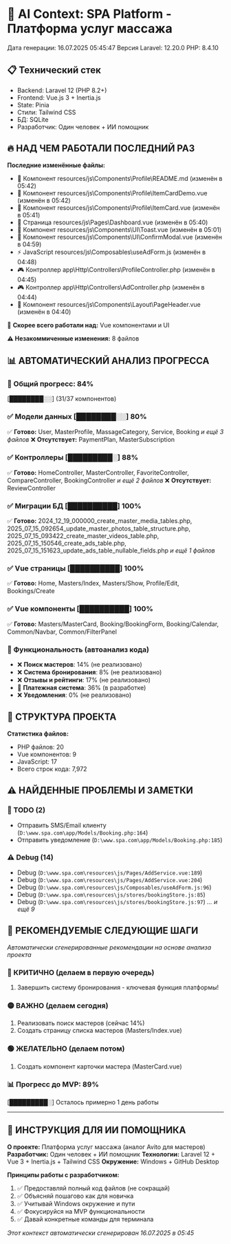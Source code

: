 # 🤖 AI Context: SPA Platform - Платформа услуг массажа
Дата генерации: 16.07.2025 05:45:47
Версия Laravel: 12.20.0
PHP: 8.4.10

## 📋 Технический стек
- Backend: Laravel 12 (PHP 8.2+)
- Frontend: Vue.js 3 + Inertia.js
- State: Pinia
- Стили: Tailwind CSS
- БД: SQLite
- Разработчик: Один человек + ИИ помощник

## 🔥 НАД ЧЕМ РАБОТАЛИ ПОСЛЕДНИЙ РАЗ
**Последние изменённые файлы:**
- 🧩 Компонент resources/js\Components\Profile\README.md (изменён в 05:42)
- 🧩 Компонент resources/js\Components\Profile\ItemCardDemo.vue (изменён в 05:42)
- 🧩 Компонент resources/js\Components\Profile\ItemCard.vue (изменён в 05:41)
- 📄 Страница resources/js\Pages\Dashboard.vue (изменён в 05:40)
- 🧩 Компонент resources/js\Components\UI\Toast.vue (изменён в 05:01)
- 🧩 Компонент resources/js\Components\UI\ConfirmModal.vue (изменён в 04:59)
- ⚡ JavaScript resources/js\Composables\useAdForm.js (изменён в 04:48)
- 🎮 Контроллер app\Http\Controllers\ProfileController.php (изменён в 04:45)
- 🎮 Контроллер app\Http\Controllers\AdController.php (изменён в 04:44)
- 🧩 Компонент resources/js\Components\Layout\PageHeader.vue (изменён в 04:40)

🎯 **Скорее всего работали над:** Vue компонентами и UI

**⚠️ Незакоммиченные изменения:** 8 файлов

## 📊 АВТОМАТИЧЕСКИЙ АНАЛИЗ ПРОГРЕССА
### 🎯 Общий прогресс: 84%
[████████░░] (31/37 компонентов)

### ✅ Модели данных [████████░░] 80%
✅ **Готово:** User, MasterProfile, MassageCategory, Service, Booking
   _и ещё 3 файлов_
❌ **Отсутствует:** PaymentPlan, MasterSubscription

### ✅ Контроллеры [█████████░] 88%
✅ **Готово:** HomeController, MasterController, FavoriteController, CompareController, BookingController
   _и ещё 2 файлов_
❌ **Отсутствует:** ReviewController

### ✅ Миграции БД [██████████] 100%
✅ **Готово:** 2024_12_19_000000_create_master_media_tables.php, 2025_07_15_092654_update_master_photos_table_structure.php, 2025_07_15_093422_create_master_videos_table.php, 2025_07_15_150546_create_ads_table.php, 2025_07_15_151623_update_ads_table_nullable_fields.php
   _и ещё 1 файлов_

### ✅ Vue страницы [██████████] 100%
✅ **Готово:** Home, Masters/Index, Masters/Show, Profile/Edit, Bookings/Create

### ✅ Vue компоненты [██████████] 100%
✅ **Готово:** Masters/MasterCard, Booking/BookingForm, Booking/Calendar, Common/Navbar, Common/FilterPanel

### 🔧 Функциональность (автоанализ кода)
- ❌ **Поиск мастеров**: 14% (не реализовано)
- ❌ **Система бронирования**: 8% (не реализовано)
- ❌ **Отзывы и рейтинги**: 17% (не реализовано)
- 🔄 **Платежная система**: 36% (в разработке)
- ❌ **Уведомления**: 0% (не реализовано)

## 📁 СТРУКТУРА ПРОЕКТА
**Статистика файлов:**
- PHP файлов: 20
- Vue компонентов: 9
- JavaScript: 17
- Всего строк кода: 7,972


## ⚠️ НАЙДЕННЫЕ ПРОБЛЕМЫ И ЗАМЕТКИ
### 📝 TODO (2)
- Отправить SMS/Email клиенту (`D:\www.spa.com\app/Models/Booking.php:164`)
- Отправить уведомление (`D:\www.spa.com\app/Models/Booking.php:185`)

### ⚠️ Debug (14)
- Debug (`D:\www.spa.com\resources\js/Pages/AddService.vue:189`)
- Debug (`D:\www.spa.com\resources\js/Pages/AddService.vue:204`)
- Debug (`D:\www.spa.com\resources\js/Composables/useAdForm.js:96`)
- Debug (`D:\www.spa.com\resources\js/stores/bookingStore.js:85`)
- Debug (`D:\www.spa.com\resources\js/stores/bookingStore.js:97`)
_... и ещё 9_


## 🚀 РЕКОМЕНДУЕМЫЕ СЛЕДУЮЩИЕ ШАГИ

*Автоматически сгенерированные рекомендации на основе анализа проекта*

### 🔴 КРИТИЧНО (делаем в первую очередь)
1. Завершить систему бронирования - ключевая функция платформы!

### 🟡 ВАЖНО (делаем сегодня)
1. Реализовать поиск мастеров (сейчас 14%)
2. Создать страницу списка мастеров (Masters/Index.vue)

### 🟢 ЖЕЛАТЕЛЬНО (делаем потом)
1. Создать компонент карточки мастера (MasterCard.vue)

### 📊 Прогресс до MVP: 89%
[█████████░] Осталось примерно 1 день работы

---

## 📌 ИНСТРУКЦИЯ ДЛЯ ИИ ПОМОЩНИКА

**О проекте:** Платформа услуг массажа (аналог Avito для мастеров)
**Разработчик:** Один человек + ИИ помощник
**Технологии:** Laravel 12 + Vue 3 + Inertia.js + Tailwind CSS
**Окружение:** Windows + GitHub Desktop

**Принципы работы с разработчиком:**
1. ✅ Предоставляй полный код файлов (не сокращай)
2. ✅ Объясняй пошагово как для новичка
3. ✅ Учитывай Windows окружение и пути
4. ✅ Фокусируйся на MVP функциональности
5. ✅ Давай конкретные команды для терминала

*Этот контекст автоматически сгенерирован 16.07.2025 в 05:45*